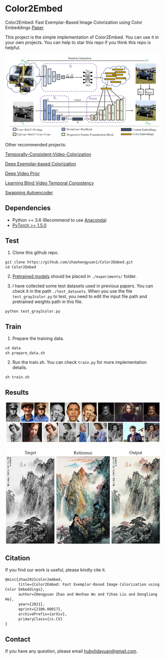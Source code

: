 # Color2Embed
Color2Embed: Fast Exemplar-Based Image Colorization using Color Embeddings [Paper](https://arxiv.org/abs/2106.08017)

This project is the simple implementation of Color2Embed. You can use it in your own projects. You can help to star this repo if you think this repo is helpful.

<p align="left">
  <img src="./misc/fig1.png">
</p>

Other recommended projects:

[Temporally-Consistent-Video-Colorization](https://github.com/lyh-18/TCVC-Temporally-Consistent-Video-Colorization)

[Deep Exemplar-based Colorization](https://github.com/msracver/Deep-Exemplar-based-Colorization)

[Deep Video Prior](https://github.com/ChenyangLEI/deep-video-prior)

[Learning Blind Video Temporal Consistency](https://github.com/phoenix104104/fast_blind_video_consistency)

[Swapping Autoencoder](https://github.com/taesungp/swapping-autoencoder-pytorch)

## Dependencies

- Python >= 3.6 (Recommend to use [Anaconda](https://www.anaconda.com/download/#linux))
- [PyTorch >= 1.5.0](https://pytorch.org/)

## Test
1. Clone this github repo. 
```
git clone https://github.com/zhaohengyuan1/Color2Embed.git
cd Color2Embed
```

2. [Pretrained models](https://drive.google.com/file/d/15qgn3aSzviBE4tW6PaCx4c_syiKMBVir/view?usp=sharing) should be placed in `./experiments/` folder. 

3. I have collected some test datasets used in previous papers. You can check it in the path `./test_datasets`. When you use the file `test_gray2color.py` to test, you need to edit the input file path and pretrained weights path in this file.

```
python test_gray2color.py
```

## Train

1. Prepare the training data.

```
cd data
sh prepare_data.sh
```

2. Run the train.sh. You can check `train.py` for more implementation details.

```
sh train.sh
```



## Results

<p align="left">
  <img  src="./misc/fig3.png">
</p>

<p align="left">
  <img src="./misc/fig4.png">
</p>

## Citation
If you find our work is useful, please kindly cite it.
```
@misc{zhao2021color2embed,
      title={Color2Embed: Fast Exemplar-Based Image Colorization using Color Embeddings}, 
      author={Hengyuan Zhao and Wenhao Wu and Yihao Liu and Dongliang He},
      year={2021},
      eprint={2106.08017},
      archivePrefix={arXiv},
      primaryClass={cs.CV}
}
```

## Contact
If you have any question, please email hubylidayuan@gmail.com.